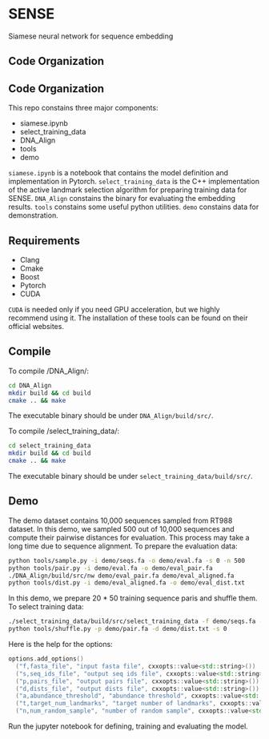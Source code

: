 # SENSE
Siamese neural network for sequence embedding


## Code Organization

## Code Organization

This repo constains three major components:
* siamese.ipynb 
* select_training_data
* DNA_Align
* tools
* demo

`siamese.ipynb` is a notebook that contains the model definition and implementation in Pytorch.
`select_training_data` is the C++ implementation of the active landmark selection algorithm for preparing training data for SENSE.
`DNA_Align` constains the binary for evaluating the embedding results.
`tools` constains some useful python utilities.
`demo` constains data for demonstration.


## Requirements

* Clang
* Cmake
* Boost
* Pytorch
* CUDA

`CUDA` is needed only if you need GPU acceleration, but we highly recommend using it. The installation of these tools can be found on their official websites.

## Compile

To compile /DNA_Align/:
```bash
cd DNA_Align
mkdir build && cd build
cmake .. && make
```
The executable binary should be under `DNA_Align/build/src/`.


To compile /select_training_data/:
```bash
cd select_training_data
mkdir build && cd build
cmake .. && make
```
The executable binary should be under `select_training_data/build/src/`.

## Demo

The demo dataset contains 10,000 sequences sampled from RT988 dataset.
In this demo, we sampled 500 out of 10,000 sequences and compute their pairwise distances for evaluation.
This process may take a long time due to sequence alignment.
To prepare the evaluation data:

```bash
python tools/sample.py -i demo/seqs.fa -o demo/eval.fa -s 0 -n 500
python tools/pair.py -i demo/eval.fa -o demo/eval_pair.fa
./DNA_Align/build/src/nw demo/eval_pair.fa demo/eval_aligned.fa
python tools/dist.py -i demo/eval_aligned.fa -o demo/eval_dist.txt
```

In this demo, we prepare 20 * 50 training sequence paris and shuffle them.
To select training data:
```bash
./select_training_data/build/src/select_training_data -f demo/seqs.fa -s demo/seqs_ids.txt -p demo/pair.fa -d demo/dist.txt -a 1 -t 20 -n 500
python tools/shuffle.py -p demo/pair.fa -d demo/dist.txt -s 0
```

Here is the help for the options:
```cpp
options.add_options()
  ("f,fasta_file", "input fasta file", cxxopts::value<std::string>())
  ("s,seq_ids_file", "output seq ids file", cxxopts::value<std::string>())
  ("p,pairs_file", "output pairs file", cxxopts::value<std::string>())
  ("d,dists_file", "output dists file", cxxopts::value<std::string>())
  ("a,abundance_threshold", "abundance threshold", cxxopts::value<std::size_t>())
  ("t,target_num_landmarks", "target number of landmarks", cxxopts::value<std::size_t>())
  ("n,num_random_sample", "number of random sample", cxxopts::value<std::size_t>())
```

Run the jupyter notebook for defining, training and evaluating the model.
